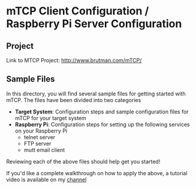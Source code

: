 # mTCP Client Configuration / Raspberry Pi Server Configuration

## Project
Link to MTCP Project: http://www.brutman.com/mTCP/

## Sample Files
In this directory, you will find several sample files for getting started with mTCP.  The files have been divided into two categories
* **Target System**: Configuration steps and sample configuration files for mTCP for your target system
* **Raspberry Pi**: Configuration steps for setting up the following services on your Raspberry Pi
  * telnet server
  * FTP server
  * mutt email client
 
Reviewing each of the above files should help get you started!

If you'd like a complete walkthrough on how to apply the above, a tutorial video is available on my [channel](https://www.youtube.com/channel/UCq2-mTyQ0EVh5FmUG9D6xyA) 

